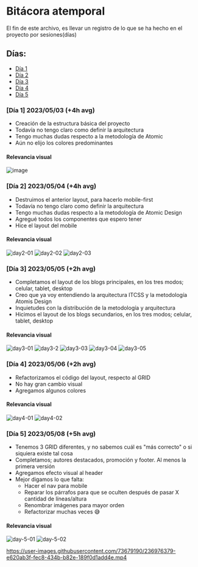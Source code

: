 # Bitácora atemporal
El fin de este archivo, es llevar un registro de lo que se ha hecho en el proyecto por sesiones(días)

## Días:

- [Día 1](https://github.com/MrRedu/blog/blob/main/atemporal-bit%C3%A1cora.md#d%C3%ADa-1-20230503-4h-avg)
- [Día 2](https://github.com/MrRedu/blog/blob/main/atemporal-bit%C3%A1cora.md#d%C3%ADa-2-20230504-4h-avg)
- [Día 3](https://github.com/MrRedu/blog/blob/main/atemporal-bit%C3%A1cora.md#d%C3%ADa-3-20230505-2h-avg)
- [Día 4](https://github.com/MrRedu/blog/blob/main/atemporal-bit%C3%A1cora.md#d%C3%ADa-4-20230506-2h-avg)
- [Día 5](https://github.com/MrRedu/blog/blob/main/atemporal-bit%C3%A1cora.md#d%C3%ADa-5-20230508-5h-avg)


### [Día 1] 2023/05/03 (+4h avg)
- Creación de la estructura básica del proyecto
- Todavía no tengo claro como definir la arquitectura
- Tengo muchas dudas respecto a la metodología de Atomic 
- Aún no elijo los colores predominantes
#### Relevancia visual
![image](https://user-images.githubusercontent.com/73679190/236128470-63e81b35-abad-4f7d-91cc-c3cf747c3273.png)

### [Día 2] 2023/05/04 (+4h avg)
- Destruimos el anterior layout, para hacerlo mobile-first
- Todavía no tengo claro como definir la arquitectura
- Tengo muchas dudas respecto a la metodología de Atomic Design
- Agregué todos los componentes que espero tener
- Hice el layout del mobile
#### Relevancia visual
![day2-01](https://user-images.githubusercontent.com/73679190/236380009-4efd0da6-e6df-4e7d-9592-2c5ee3ece4b5.png)
![day2-02](https://user-images.githubusercontent.com/73679190/236380096-c3864d5b-e737-46f8-8583-e19b109a5aee.png)
![day2-03](https://user-images.githubusercontent.com/73679190/236380132-fab3bdca-6f5e-46ba-8b19-9e8e32854246.png)

### [Día 3] 2023/05/05 (+2h avg)
- Completamos el layout de los blogs principales, en los tres modos; celular, tablet, desktop
- Creo que ya voy entendiendo la arquitectura ITCSS y la metodología Atomis Design
- Inquietudes con la distribución de la metodología y arquitectura
- Hicimos el layout de los blogs secundarios, en los tres modos; celular, tablet, desktop

#### Relevancia visual
![day3-01](https://user-images.githubusercontent.com/73679190/236591229-b79dd274-dc45-4193-9f5c-e17dfe8c4f12.png)
![day3-2](https://user-images.githubusercontent.com/73679190/236591337-d7460949-458a-454b-a344-24fcdb0a4477.png)
![day3-03](https://user-images.githubusercontent.com/73679190/236591338-aef645fd-fccb-4206-99e4-975c40695c2f.png)
![day3-04](https://user-images.githubusercontent.com/73679190/236591339-933fb3a1-89b9-4d08-b8d4-9851e7f2927e.png)
![day3-05](https://user-images.githubusercontent.com/73679190/236591340-1b88066d-5a9c-4db0-ba6c-29c12e13c0a9.png)

### [Día 4] 2023/05/06 (+2h avg)
- Refactorizamos el código del layout, respecto al GRID
- No hay gran cambio visual
- Agregamos algunos colores

#### Relevancia visual
![day4-01](https://user-images.githubusercontent.com/73679190/236654315-5d05c5c7-31ab-4579-a775-82068134227d.png)
![day4-02](https://user-images.githubusercontent.com/73679190/236654313-f3a03464-46f4-45e6-89d2-693715273cf1.png)

### [Día 5] 2023/05/08 (+5h avg)
- Tenemos 3 GRID diferentes, y no sabemos cuál es "más correcto" o si siquiera existe tal cosa
- Completamos; autores destacados, promoción y footer. Al menos la primera versión
- Agregamos efecto visual al header
- Mejor digamos lo que falta:
  - Hacer el nav para mobile
  - Reparar los párrafos para que se oculten después de pasar X cantidad de líneas/altura
  - Renombrar imágenes para mayor orden
  - Refactorizar muchas veces 😅

#### Relevancia visual
![day-5-01](https://user-images.githubusercontent.com/73679190/236975890-7eefab1d-e6a2-4949-b503-ca8a687a6ce3.png)
![day-5-02](https://user-images.githubusercontent.com/73679190/236975894-83415f07-5c93-41c5-a1cb-3b24047ef829.png)

https://user-images.githubusercontent.com/73679190/236976379-e620ab3f-fec8-434b-b82e-189f0d1add4e.mp4






